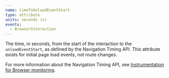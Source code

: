 ```yaml
---
name: timeToUnloadEventStart
type: attribute
units: seconds (s)
events:
  - BrowserInteraction
---
```


The time, in seconds, from the start of the interaction to the `unloadEventStart`, as defined by the Navigation Timing API. This attribute exists for initial page load events, not route changes.

For more information about the Navigation Timing API, see [Instrumentation for Browser monitoring](/docs/browser/new-relic-browser/page-load-timing-resources/instrumentation-browser-monitoring#navigation-api).